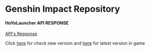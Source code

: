 # Genshin Impact Repository

#### HoYoLauncher API RESPONSE
[API's Response](https://github.com/dutatopup/HoYo-Games-Repository)

Click [here](https://api.mazagung.id/gi/predl.php) for check new version
and [here](https://api.mazagung.id/gi/latest.php) for latest version in game


